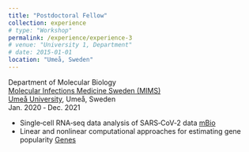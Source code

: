 ```yaml
---
title: "Postdoctoral Fellow"
collection: experience
# type: "Workshop"
permalink: /experience/experience-3
# venue: "University 1, Department"
# date: 2015-01-01
location: "Umeå, Sweden"
---
```


 
Department of Molecular Biology  
[Molecular Infections Medicine Sweden (MIMS)](https://www.umu.se/mims/)  
[Umeå University](https://www.umu.se/), Umeå, Sweden  
Jan. 2020 ‑ Dec. 2021  

* Single‑cell RNA‑seq data analysis of SARS‑CoV‑2 data [mBio](https://journals.asm.org/doi/pdf/10.1128/mbio.00892-22)  
* Linear and nonlinear computational approaches for estimating gene popularity [Genes](https://doi.org/10.3390/genes12020319)



